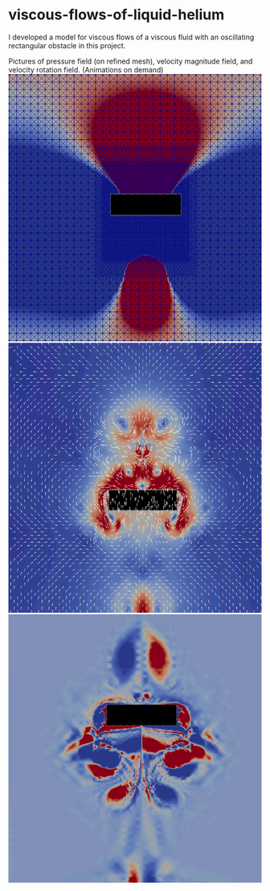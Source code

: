 # viscous-flows-of-liquid-helium
I developed a model for viscous flows of a viscous fluid with an oscillating rectangular obstacle in this project. 

Pictures of pressure field (on refined mesh), velocity magnitude field, and velocity rotation field. (Animations on demand)
![Screenshot](pressure_field.png)
![Screenshot](velocity_magnitude_field.png)
![Screenshot](velocity_rotation_field.png)
